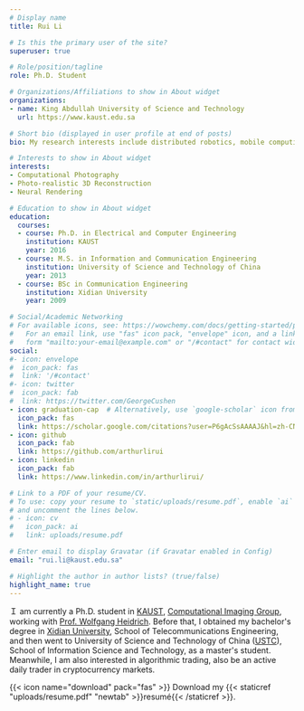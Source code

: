 ```yaml
---
# Display name
title: Rui Li

# Is this the primary user of the site?
superuser: true

# Role/position/tagline
role: Ph.D. Student

# Organizations/Affiliations to show in About widget
organizations:
- name: King Abdullah University of Science and Technology
  url: https://www.kaust.edu.sa

# Short bio (displayed in user profile at end of posts)
bio: My research interests include distributed robotics, mobile computing and programmable matter.

# Interests to show in About widget
interests:
- Computational Photography
- Photo-realistic 3D Reconstruction
- Neural Rendering

# Education to show in About widget
education:
  courses:
  - course: Ph.D. in Electrical and Computer Engineering
    institution: KAUST
    year: 2016
  - course: M.S. in Information and Communication Engineering
    institution: University of Science and Technology of China
    year: 2013
  - course: BSc in Communication Engineering
    institution: Xidian University
    year: 2009

# Social/Academic Networking
# For available icons, see: https://wowchemy.com/docs/getting-started/page-builder/#icons
#   For an email link, use "fas" icon pack, "envelope" icon, and a link in the
#   form "mailto:your-email@example.com" or "/#contact" for contact widget.
social:
#- icon: envelope
#  icon_pack: fas
#  link: '/#contact'
#- icon: twitter
#  icon_pack: fab
#  link: https://twitter.com/GeorgeCushen
- icon: graduation-cap  # Alternatively, use `google-scholar` icon from `ai` icon pack
  icon_pack: fas
  link: https://scholar.google.com/citations?user=P6gAcSsAAAAJ&hl=zh-CN
- icon: github
  icon_pack: fab
  link: https://github.com/arthurlirui
- icon: linkedin
  icon_pack: fab
  link: https://www.linkedin.com/in/arthurlirui/

# Link to a PDF of your resume/CV.
# To use: copy your resume to `static/uploads/resume.pdf`, enable `ai` icons in `params.toml`, 
# and uncomment the lines below.
# - icon: cv
#   icon_pack: ai
#   link: uploads/resume.pdf

# Enter email to display Gravatar (if Gravatar enabled in Config)
email: "rui.li@kaust.edu.sa"

# Highlight the author in author lists? (true/false)
highlight_name: true
---
```


Ｉ am currently a Ph.D. student in [KAUST](https://www.kaust.edu.sa), [Computational Imaging Group](https://vccimaging.org), working with [Prof. Wolfgang Heidrich](https://vccimaging.org/People/heidriw/). Before that, I obtained my bachelor's degree in [Xidian University](https://en.xidian.edu.cn/), School of Telecommunications Engineering, and then went to University of Science and Technology of China ([USTC](https://en.ustc.edu.cn/)), School of Information Science and Technology, as a master's student. 
Meanwhile, I am also interested in algorithmic trading, also be an active daily trader in cryptocurrency markets.

{{< icon name="download" pack="fas" >}} Download my {{< staticref "uploads/resume.pdf" "newtab" >}}resumé{{< /staticref >}}.
